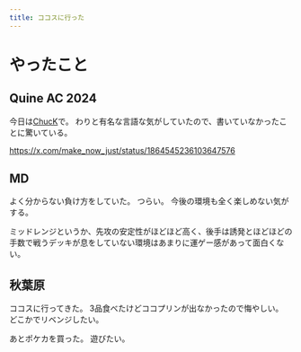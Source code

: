 ```yaml
---
title: ココスに行った
---
```


# やったこと

## Quine AC 2024

今日は[ChucK](https://chuck.cs.princeton.edu)で。
わりと有名な言語な気がしていたので、書いていなかったことに驚いている。

<https://x.com/make_now_just/status/1864545236103647576>

## MD

よく分からない負け方をしていた。
つらい。
今後の環境も全く楽しめない気がする。

ミッドレンジというか、先攻の安定性がほどほど高く、後手は誘発とほどほどの手数で戦うデッキが息をしていない環境はあまりに運ゲー感があって面白くない。

## 秋葉原

ココスに行ってきた。
3品食べたけどココプリンが出なかったので悔やしい。
どこかでリベンジしたい。

あとポケカを買った。
遊びたい。
